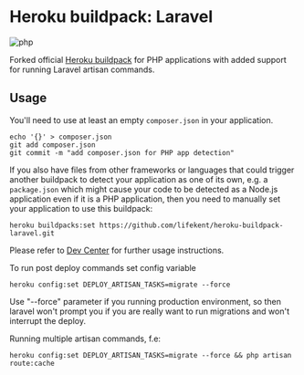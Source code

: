 # Heroku buildpack: Laravel

![php](http://blog.legacyteam.info/wp-content/uploads/2014/10/laravel-logo-white.png)


Forked official [Heroku buildpack](http://devcenter.heroku.com/articles/buildpacks) for PHP applications with added support for running Laravel artisan commands.

## Usage

You'll need to use at least an empty `composer.json` in your application.

    echo '{}' > composer.json
    git add composer.json
    git commit -m "add composer.json for PHP app detection"

If you also have files from other frameworks or languages that could trigger another buildpack to detect your application as one of its own, e.g. a `package.json` which might cause your code to be detected as a Node.js application even if it is a PHP application, then you need to manually set your application to use this buildpack:

    heroku buildpacks:set https://github.com/lifekent/heroku-buildpack-laravel.git

Please refer to [Dev Center](https://devcenter.heroku.com/categories/php) for further usage instructions.

To run post deploy commands set config variable 
    
    heroku config:set DEPLOY_ARTISAN_TASKS=migrate --force
 
Use "--force" parameter if you running production environment, so then laravel won't prompt you if you are really 
want to run migrations and won't interrupt the deploy.

Running multiple artisan commands, f.e:

    heroku config:set DEPLOY_ARTISAN_TASKS=migrate --force && php artisan route:cache
